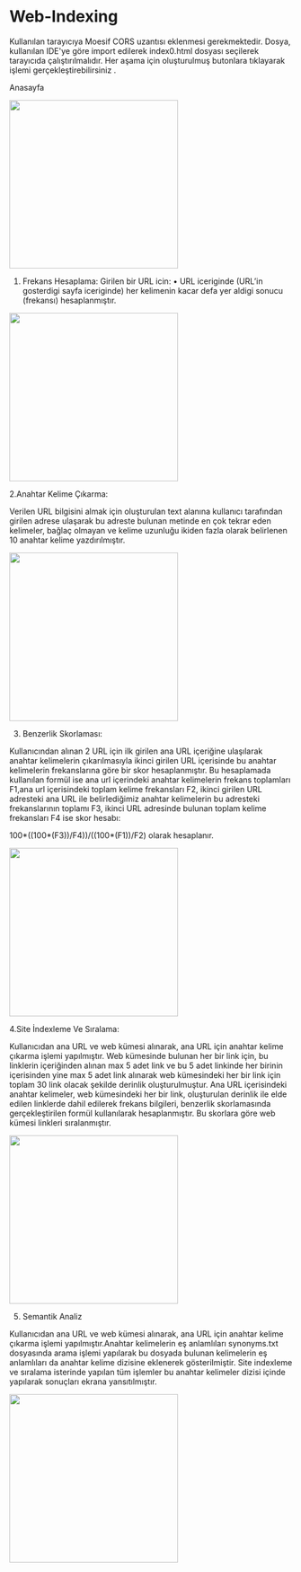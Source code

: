 # Web-Indexing



Kullanılan tarayıcıya Moesif CORS uzantısı eklenmesi gerekmektedir.
Dosya, kullanılan IDE'ye göre import edilerek index0.html dosyası seçilerek tarayıcıda çalıştırılmalıdır.
Her aşama için oluşturulmuş butonlara tıklayarak işlemi gerçekleştirebilirsiniz .















Anasayfa
 
 
<img src= "https://user-images.githubusercontent.com/46785635/115252571-41d85500-a134-11eb-8f97-15f2735725a2.jpeg" width=300>


1.	Frekans Hesaplama:
  Girilen bir URL icin: 
    •	URL iceriginde (URL’in gosterdigi sayfa iceriginde) her kelimenin kacar defa yer aldigi sonucu (frekansı) hesaplanmıştır.


   <img src= "https://user-images.githubusercontent.com/46785635/115253619-39344e80-a135-11eb-844d-26a0852a96e5.jpeg" width=300>


2.Anahtar Kelime Çıkarma:

   Verilen URL bilgisini almak için oluşturulan text alanına kullanıcı tarafından girilen adrese ulaşarak bu adreste bulunan metinde en çok tekrar eden kelimeler, bağlaç olmayan       ve kelime uzunluğu ikiden fazla olarak belirlenen 10 anahtar kelime yazdırılmıştır.


   <img src= "https://user-images.githubusercontent.com/46785635/115254477-0f2f5c00-a136-11eb-936f-29964ed66fab.jpeg" width=300>
   
   
3. Benzerlik Skorlaması:

  Kullanıcından alınan 2 URL için ilk girilen ana URL içeriğine ulaşılarak anahtar kelimelerin çıkarılmasıyla ikinci girilen URL içerisinde bu anahtar kelimelerin         frekanslarına göre bir skor hesaplanmıştır. 
  Bu hesaplamada kullanılan formül ise ana url içerindeki anahtar kelimelerin frekans toplamları F1,ana url içerisindeki toplam kelime frekansları F2, ikinci girilen URL           adresteki ana URL ile belirlediğimiz anahtar kelimelerin bu adresteki frekanslarının toplamı F3, ikinci URL adresinde bulunan toplam kelime frekansları F4 ise skor hesabı:


  100*((100*(F3))/F4))/((100*(F1))/F2)  olarak hesaplanır.


  <img src= "https://user-images.githubusercontent.com/46785635/115254782-5b7a9c00-a136-11eb-94d8-4519c51832af.jpeg" width=300>
 
 
4.Site İndexleme Ve Sıralama:

Kullanıcıdan ana URL ve web kümesi alınarak, ana URL için anahtar kelime çıkarma işlemi yapılmıştır. Web kümesinde bulunan her bir link için, bu linklerin içeriğinden alınan max 5 adet link ve bu 5 adet linkinde her birinin içerisinden yine max 5 adet link alınarak web kümesindeki her bir link için toplam 30 link olacak şekilde derinlik oluşturulmuştur. Ana URL içerisindeki anahtar kelimeler, web kümesindeki her bir link, oluşturulan derinlik ile elde edilen linklerde dahil edilerek frekans bilgileri, benzerlik skorlamasında gerçekleştirilen formül kullanılarak hesaplanmıştır. Bu skorlara göre web kümesi linkleri sıralanmıştır.



   <img src= "https://user-images.githubusercontent.com/46785635/115256005-844f6100-a137-11eb-8749-d7e9b7567386.jpeg" width=300>
 
 
 
  5. Semantik Analiz


Kullanıcıdan ana URL ve web kümesi alınarak, ana URL için anahtar kelime çıkarma işlemi yapılmıştır.Anahtar kelimelerin eş anlamlıları synonyms.txt dosyasında arama işlemi yapılarak bu dosyada bulunan kelimelerin eş anlamlıları da anahtar kelime dizisine eklenerek gösterilmiştir. Site indexleme ve sıralama isterinde yapılan tüm işlemler bu anahtar kelimeler dizisi içinde yapılarak sonuçları ekrana yansıtılmıştır.
 
 
 <img src= "https://user-images.githubusercontent.com/46785635/115266649-0d1eca80-a141-11eb-982e-8826aff0ce4c.jpeg" width=300>
 
  
  

